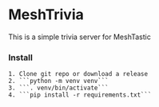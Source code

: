 # MeshTrivia

This is a simple trivia server for MeshTastic

### Install

    1. Clone git repo or download a release
    2. ```python -m venv venv```
    3. ```. venv/bin/activate```
    4. ```pip install -r requirements.txt```
